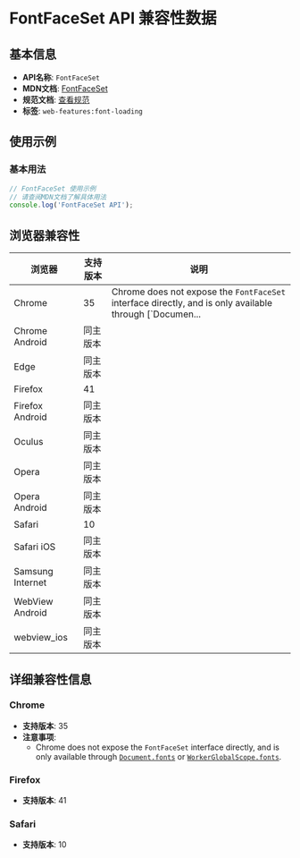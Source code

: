 # FontFaceSet API 兼容性数据

## 基本信息

- **API名称**: `FontFaceSet`
- **MDN文档**: [FontFaceSet](https://developer.mozilla.org/docs/Web/API/FontFaceSet)
- **规范文档**: [查看规范](https://drafts.csswg.org/css-font-loading/#FontFaceSet-interface)
- **标签**: `web-features:font-loading`

## 使用示例

### 基本用法

```javascript
// FontFaceSet 使用示例
// 请查阅MDN文档了解具体用法
console.log('FontFaceSet API');
```

## 浏览器兼容性

| 浏览器 | 支持版本 | 说明 |
|--------|----------|------|
| Chrome | 35 | Chrome does not expose the `FontFaceSet` interface directly, and is only available through [`Documen... |
| Chrome Android | 同主版本 |  |
| Edge | 同主版本 |  |
| Firefox | 41 |  |
| Firefox Android | 同主版本 |  |
| Oculus | 同主版本 |  |
| Opera | 同主版本 |  |
| Opera Android | 同主版本 |  |
| Safari | 10 |  |
| Safari iOS | 同主版本 |  |
| Samsung Internet | 同主版本 |  |
| WebView Android | 同主版本 |  |
| webview_ios | 同主版本 |  |

## 详细兼容性信息

### Chrome

- **支持版本**: 35
- **注意事项**:
  - Chrome does not expose the `FontFaceSet` interface directly, and is only available through [`Document.fonts`](https://developer.mozilla.org/docs/Web/API/Document/fonts) or [`WorkerGlobalScope.fonts`](https://developer.mozilla.org/docs/Web/API/WorkerGlobalScope/fonts).

### Firefox

- **支持版本**: 41

### Safari

- **支持版本**: 10


